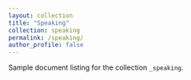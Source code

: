 ```yaml
---
layout: collection
title: "Speaking"
collection: speaking
permalink: /speaking/
author_profile: false
---
```


Sample document listing for the collection `_speaking`.
